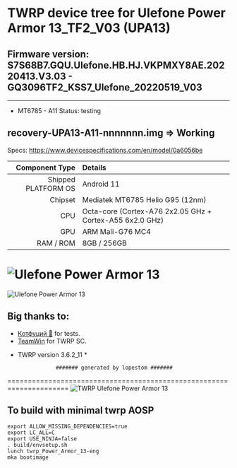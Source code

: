 # TWRP device tree for Ulefone Power Armor 13_TF2_V03 (UPA13)
## Firmware version: S7S68B7.GQU.Ulefone.HB.HJ.VKPMXY8AE.20220413.V3.03 - GQ3096TF2_KSS7_Ulefone_20220519_V03
---------------
- MT6785 - A11
Status: testing

recovery-UPA13-A11-nnnnnnn.img => Working
------------------------------------

Specs: https://www.devicespecifications.com/en/model/0a6056be

Component Type | Details
-------:|:-------------------------
Shipped PLATFORM OS	 |  Android 11
Chipset	     |  Mediatek MT6785 Helio G95 (12nm)
CPU	         |  Octa-core (Cortex-A76 2x2.05 GHz + Cortex-A55 6x2.0 GHz)
GPU	         |  ARM Mali-G76 MC4
RAM / ROM	         |  8GB / 256GB

![Ulefone Power Armor 13](https://cdn-files.kimovil.com/default/0006/28/thumb_527428_default_big.jpeg)
===================================================================== 
![Ulefone Power Armor 13](https://github.com/lopestom/device_ulefone_Power_Armor_13/blob/A11/pic/IMG_20220808_190539.jpg)

## Big thanks to:
- [Котфуций 🐾](https://4pda.to/forum/index.php?showuser=2166242) for tests.
- [TeamWin](https://github.com/TeamWin) for TWRP SC.
* TWRP version 3.6.2_11 *

                  ####### generated by lopestom #######
===================================================================== 
![TWRP Ulefone Power Armor 13](https://github.com/lopestom/device_ulefone_Power_Armor_13/blob/A11/pic/1.png)

## To build with minimal twrp AOSP
```
export ALLOW_MISSING_DEPENDENCIES=true
export LC_ALL=C
export USE_NINJA=false
. build/envsetup.sh
lunch twrp_Power_Armor_13-eng
mka bootimage
```

